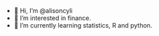 - 👋 Hi, I’m @alisoncyli
- 👀 I’m interested in finance.
- 🌱 I’m currently learning statistics, R and python.
<!---
alisoncyli/alisoncyli is a ✨ special ✨ repository because its `README.md` (this file) appears on your GitHub profile.
You can click the Preview link to take a look at your changes.
--->

